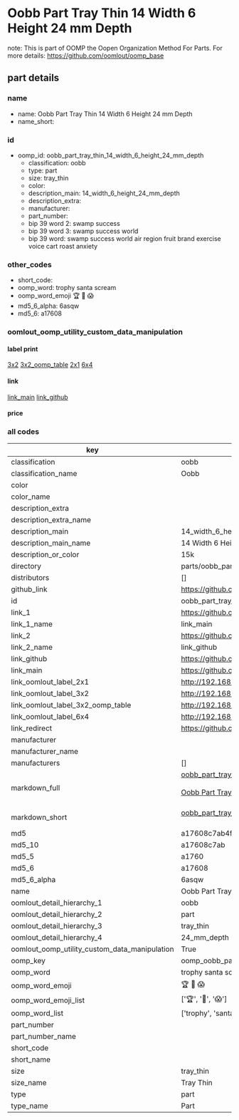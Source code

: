 # Oobb Part Tray Thin 14 Width 6 Height 24 mm Depth  

note: This is part of OOMP the Oopen Organization Method For Parts. For more details: https://github.com/oomlout/oomp_base

##  part details
  







### name
* name: Oobb Part Tray Thin 14 Width 6 Height 24 mm Depth
* name_short: 
### id
* oomp_id: oobb_part_tray_thin_14_width_6_height_24_mm_depth
  * classification: oobb
  * type: part
  * size: tray_thin
  * color: 
  * description_main: 14_width_6_height_24_mm_depth
  * description_extra: 
  * manufacturer: 
  * part_number: 
  * bip 39 word 2: swamp success
  * bip 39 word 3: swamp success world
  * bip 39 word: swamp success world air region fruit brand exercise voice cart roast anxiety

### other_codes
* short_code: 
* oomp_word: trophy santa scream
* oomp_word_emoji :trophy: :santa: :scream:
* md5_6_alpha: 6asqw
* md5_6: a17608






### oomlout_oomp_utility_custom_data_manipulation
#### label print
[3x2](http://192.168.1.245:1112/?label=oomp%206asqw)
[3x2_oomp_table](http://192.168.1.108:1112/?label=oomp%206asqw)
[2x1](http://192.168.1.242:1112/?label=oomp%206asqw)
[6x4](http://192.168.1.55:1112/?label=oomp%206asqw)    

#### link

[link_main](https://github.com/oomlout/oomlout_oomp_version_1_messy/tree/main/parts/oobb_part_tray_thin_14_width_6_height_24_mm_depth) [link_github](https://github.com/oomlout/oomlout_oomp_version_1_messy/tree/main/parts/oobb_part_tray_thin_14_width_6_height_24_mm_depth)                             

#### price







### all codes 
| key | value |  
| --- | --- |  
| classification | oobb |  
| classification_name | Oobb |  
| color |  |  
| color_name |  |  
| description_extra |  |  
| description_extra_name |  |  
| description_main | 14_width_6_height_24_mm_depth |  
| description_main_name | 14 Width 6 Height 24 mm Depth |  
| description_or_color | 15k |  
| directory | parts/oobb_part_tray_thin_14_width_6_height_24_mm_depth |  
| distributors | [] |  
| github_link | https://github.com/oomlout/oomlout_oomp_part_src/tree/main/parts/oobb_part_tray_thin_14_width_6_height_24_mm_depth |  
| id | oobb_part_tray_thin_14_width_6_height_24_mm_depth |  
| link_1 | https://github.com/oomlout/oomlout_oomp_version_1_messy/tree/main/parts/oobb_part_tray_thin_14_width_6_height_24_mm_depth |  
| link_1_name | link_main |  
| link_2 | https://github.com/oomlout/oomlout_oomp_version_1_messy/tree/main/parts/oobb_part_tray_thin_14_width_6_height_24_mm_depth |  
| link_2_name | link_github |  
| link_github | https://github.com/oomlout/oomlout_oomp_version_1_messy/tree/main/parts/oobb_part_tray_thin_14_width_6_height_24_mm_depth |  
| link_main | https://github.com/oomlout/oomlout_oomp_version_1_messy/tree/main/parts/oobb_part_tray_thin_14_width_6_height_24_mm_depth |  
| link_oomlout_label_2x1 | http://192.168.1.242:1112/?label=oomp%206asqw |  
| link_oomlout_label_3x2 | http://192.168.1.245:1112/?label=oomp%206asqw |  
| link_oomlout_label_3x2_oomp_table | http://192.168.1.108:1112/?label=oomp%206asqw |  
| link_oomlout_label_6x4 | http://192.168.1.55:1112/?label=oomp%206asqw |  
| link_redirect | https://github.com/oomlout/oomlout_oomp_version_1_messy/tree/main/parts/oobb_part_tray_thin_14_width_6_height_24_mm_depth |  
| manufacturer |  |  
| manufacturer_name |  |  
| manufacturers | [] |  
| markdown_full | [oobb_part_tray_thin_14_width_6_height_24_mm_depth](none)<br>[](none)<br>[Oobb Part Tray Thin 14 Width 6 Height 24 Mm Depth](none)<br><br> |  
| markdown_short | [oobb_part_tray_thin_14_width_6_height_24_mm_depth](none)<br><br> |  
| md5 | a17608c7ab4f4361775a4057fb7616d9 |  
| md5_10 | a17608c7ab |  
| md5_5 | a1760 |  
| md5_6 | a17608 |  
| md5_6_alpha | 6asqw |  
| name | Oobb Part Tray Thin 14 Width 6 Height 24 mm Depth |  
| oomlout_detail_hierarchy_1 | oobb |  
| oomlout_detail_hierarchy_2 | part |  
| oomlout_detail_hierarchy_3 | tray_thin |  
| oomlout_detail_hierarchy_4 | 24_mm_depth |  
| oomlout_oomp_utility_custom_data_manipulation | True |  
| oomp_key | oomp_oobb_part_tray_thin_14_width_6_height_24_mm_depth |  
| oomp_word | trophy santa scream |  
| oomp_word_emoji | :trophy: :santa: :scream: |  
| oomp_word_emoji_list | [':trophy:', ':santa:', ':scream:'] |  
| oomp_word_list | ['trophy', 'santa', 'scream'] |  
| part_number |  |  
| part_number_name |  |  
| short_code |  |  
| short_name |  |  
| size | tray_thin |  
| size_name | Tray Thin |  
| type | part |  
| type_name | Part |  
